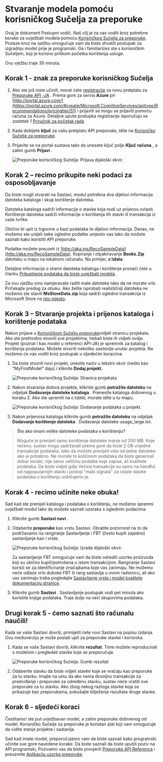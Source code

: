 <properties
    pageTitle="Stvaranje model s korisničkim Sučeljem Recommnendations | Microsoft Azure"
    description="Azure strojnog učenja preporuke – stvaranje model s korisničkim Sučeljem preporuke"
    services="cognitive-services"
    documentationCenter=""
    authors="luiscabrer"
    manager="jhubbard"
    editor="cgronlun"/>

<tags
    ms.service="cognitive-services"
    ms.workload="data-services"
    ms.tgt_pltfrm="na"
    ms.devlang="na"
    ms.topic="article"
    ms.date="10/11/2016"
    ms.author="luisca"/>

# <a name="building-a-model-with-the-recommendations-ui"></a>Stvaranje modela pomoću korisničkog Sučelja za preporuke

Ovaj je dokument Postupni vodič. Naš cilj je za vas voditi kroz potrebne korake za uvježbati modela pomoću [Korisničkog Sučelja za preporuke](https://recommendations-portal.azurewebsites.net/).
Prolaze kroz na vježbu omogućuje vam da biste shvatili postupak za izgradnju model prije je programski. Ga i familiarizes ste s korisničkim Sučeljem, koji je korisno prilikom početka korištenja usluge.

Ovu vježbu traje 30 minuta.

<a name="Step1"></a>
## <a name="step-1---sign-in-to-the-recommendations-ui"></a>Korak 1 - znak za preporuke korisničkog Sučelja ##

1. Ako ste još niste učinili, morat ćete [registracije](https://portal.azure.com/#create/Microsoft.CognitiveServices/apitype/Recommendations/pricingtier/S1) za novu pretplatu za [Preporuke API -JA](https://www.microsoft.com/cognitive-services/en-us/recommendations-api) . Prema gore za servis **Azure** pri [http://portal.azure.com/](https://portal.azure.com/#create/Microsoft.CognitiveServices/apitype/Recommendations/pricingtier/S1) i prijaviti se mogu se prijaviti pomoću računa za Azure. Detaljne upute postupka registracije isporučuju se *zadatak 1* [Priručnik za početak rada](cognitive-services-recommendations-quick-start.md) 

1. Kada dobijete **ključ** za vašu pretplatu API preporuke, idite na [Korisničko Sučelje za preporuke](https://recommendations-portal.azurewebsites.net/). 

1. Prijavite se na portal sustava tako da unesete ključ polje **Ključ računa** , a zatim gumb **Prijavi** .

    ![Preporuke korisničkog Sučelja: Prijava dijaloški okvir.][reco_signin]


<a name="Step2"></a>
## <a name="step-2---lets-gather-some-training-data"></a>Korak 2 – recimo prikupite neki podaci za osposobljavanje ##

Da biste mogli stvarati na Sastavi, modul potrebna dva dijelovi informacija: datoteka kataloga i skup korištenje datoteka. 

Datoteka kataloga sadrži informacije o stavke koja nudi uz prijenos ovlasti. Korištenje datoteka sadrži informacije o korištenja tih stavki ili transakcija iz vaše tvrtke.

Obično bi upit iz trgovine u bazi podataka te dijelovi informacija. Danas, ne možemo ste unijeli neke ogledne podatke umjesto vas tako da možete saznati kako koristiti API preporuke.

Podatke možete preuzeti iz [http://aka.ms/RecoSampleData](http://aka.ms/RecoSampleData). Kopiranje i otpakiravanje **Books.Zip** datoteku u mapu na lokalnom računalu. Na primjer, **c:\data**.

Detaljne informacije o shemi datoteka kataloga i korištenje pronaći ćete u članku [Prikupljanje podataka da biste uvježbati modela](cognitive-services-recommendations-collecting-data.md) .
 
Za ovu vježbu smo namjeravate raditi male datoteke tako da ne morate vrlo Pričekajte predug za obuku. Ako želite isprobati realističniji datoteka ne možemo ste stavili **MsStoreData.zip** koja sadrži ogledne transakcija iz Microsoft Store na [isto mjesto](http://aka.ms/RecoSampleData).

<a name="Step3"></a>
## <a name="step-3---create-a-project-and-upload-catalog-and-usage-data"></a>Korak 3 – Stvaranje projekta i prijenos kataloga i korištenje podataka ##

Nakon prijave u [Korisničkom Sučelju preporuke](https://recommendations-portal.azurewebsites.net/)vidjeli stranicu projekata. Ako ste prethodno stvorili sve projektima, trebali biste ih vidjeti ovdje.
Projekt (poznat i kao *model* u referenci API-JA) je spremnik za katalog i korištenja podataka. Možete stvoriti nekoliko *sastavlja* unutar projekta. Ne možemo će vas voditi kroz postupak u sljedećim koracima.

1. Da biste stvorili novi projekt, unesite naziv u tekstni okvir (nešto kao "MyFirstModel" daju) i kliknite **Dodaj projekt**.
 
    ![Preporuke korisničkog Sučelja: Stranica projekata.][reco_projects]

1. Nakon stvaranja dobiva projekta, kliknite gumb **potražite datoteku** na odjeljak **Dodavanje datoteke kataloga** . Prenesite kataloga dobivenog u koraku 2. Ako ste spremili na *c:\data*, morate idite u tu mapu.

    ![Preporuke korisničkog Sučelja: Dodavanje podataka u projekt.][reco_firstmodel]

1. Nakon prijenosa kataloga kliknite gumb **potražite datoteku** na odjeljak **Dodavanje korištenje datoteka** . Dodavanje datoteke usage_large.txt.

> **Što ako imam velike datoteke podataka o korištenju?**
>
> Moguće je prenijeti samo korištenje datoteke manje od 200 MB. Koje rečeno, sustav mogu sadržavati prema gore da biste 2 GB vrijedne transakcije podataka, tako da možete prenijeti više od jedne datoteke ako je potrebno.
> Ne morate to količinom podataka da biste generirali dobar model, nije samo veličinu podatke koje zapise, ali kvalitete podataka. Da biste vidjeli gdje Većina transakcije su samo na handful od najpopularnijih stavki i postoji "malo signala" za ostale stavke podataka o korištenju uobičajeno je.

<a name="Step4"></a>
## <a name="step-4---lets-do-some-training"></a>Korak 4 - recimo učinite neke obuka! ##

Sad kad ste prenijeli kataloga i podataka o korištenju, ne možemo spremni uvježbati modul tako da možete saznati uzoraka s oglednim podacima.

1.  Kliknite gumb **Sastavi novi** .

1.  Odaberite **preporuke** kao vrstu Sastavi. Obratite pozornost na to da podržavamo na rangiranje Sastavljanje i FBT (često kupili zajedno) sastavljanje kao i vrste.

    ![Preporuke korisničkog Sučelja: Izrada dijaloški okvir.][reco_build_dialog.png]


    Za sastavljanje FBT omogućuje vam da biste odredili uzorke proizvoda koji su obično kupili/potrošena u istom transakcijom.
    Rangiranje Sastavi koristi se za identificiranje značajkama koje vas zanimaju. 
    Ne možemo neće odlaze vrlo duboke FBT ili rang sastavlja u ovom radionicu, ali ako vas zanimaju treba pogledajte [Sastavljanje vrste i model kvalitete dokumentaciju stranice](cognitive-services-recommendations-buildtypes.md).

1. Kliknite gumb **Sastavi** . Sastavljanje postupak vodi pet minuta ako koristite knjige podataka. Traje dulje na veći skupovima podataka.

<a name="Step5"></a>
## <a name="step-5---lets-find-out-what-the-machine-learned"></a>Drugi korak 5 - ćemo saznati što računalu naučili! ##

Kada se vaše Sastavi dovrši, primijetit ćete novi Sastavi na popisu izdanja. Ovu međuverziju je može poslati upit za preporuke stavke i korisnika.

1. Kada se vaše Sastavi dovrši, kliknite **rezultat**. Time možete reproducirati s modelom i pregledati stavke koje se preporučuje.

    ![Preporuke korisničkog Sučelja: Gumb rezultat][reco_score_button]

1. Odaberite stavku da biste vidjeli stavke koje se vraćaju kao preporuke za tu stavku. Imajte na umu da ako nema dovoljno transakcije za predviđanje i preporuke za određenu stavku, sustav neće vratiti sve preporuke za tu stavku.  Ako zbog nekog razloga stavke koja se prikazuje bez preporukama, pokušajte bilježenje rezultata druge stavke.

<a name="Step6"></a>
## <a name="step-6---next-steps"></a>Korak 6 - sljedeći koraci ##
Čestitamo! ste put uvježbavan model, a zatim preporuke dobivenog od model.  Korisničko Sučelje za preporuke je koristan alat koji vam omogućuje da vidite stanje projekte i sastavlja. 

Sad kad imate model, preporučujemo vam da biste saznali kako programski učinite sve gore navedene korake. Da biste saznali da biste uputili poziv na API programski, Pozivamo vas da biste provjerili [Preporuke API Reference](http://go.microsoft.com/fwlink/?LinkId=759348) i preuzmite [Aplikaciju uzorka preporuke](http://go.microsoft.com/fwlink/?LinkID=759344).


[reco_signin]:../media/cognitive-services/reco_signin.PNG
[reco_projects]:../media/cognitive-services/reco_projects.PNG
[reco_firstmodel]:../media/cognitive-services/reco_firstmodel.png
[reco_build_dialog.png]:../media/cognitive-services/reco_build_dialog.png
[reco_score_button]:../media/cognitive-services/reco_score_button.png

